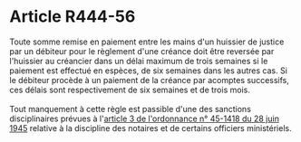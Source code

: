 # Article R444-56

<div align='left'>Toute somme remise en paiement entre les mains d'un huissier de justice par un débiteur pour le règlement d'une créance doit être reversée par l'huissier au créancier dans un délai maximum de trois semaines si le paiement est effectué en espèces, de six semaines dans les autres cas. Si le débiteur procède à un paiement de la créance par acomptes successifs, ces délais sont respectivement de six semaines et de trois mois. <br/><br/> Tout manquement à cette règle est passible d'une des sanctions disciplinaires prévues à l'<a href='/affichTexteArticle.do?cidTexte=JORFTEXT000000705634&idArticle=LEGIARTI000006911148&dateTexte=&categorieLien=cid'>article 3 de l'ordonnance n° 45-1418 du 28 juin 1945</a> relative à la discipline des notaires et de certains officiers ministériels. <br/><br/><br/></div>